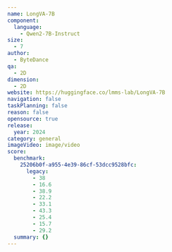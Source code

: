 ```yaml
---
name: LongVA-7B
component:
  language:
    - Qwen2-7B-Instruct
size:
  - 7
author:
  - ByteDance
qa:
  - 2D
dimension:
  - 2D
website: https://huggingface.co/lmms-lab/LongVA-7B
navigation: false
taskPlanning: false
reason: false
opensource: true
release:
  year: 2024
category: general
imageVideo: image/video
score:
  benchmark:
    25206b0f-a955-4e39-86cf-53dcc9528bfc:
      legacy:
        - 38
        - 16.6
        - 38.9
        - 22.2
        - 33.1
        - 43.3
        - 25.4
        - 15.7
        - 29.2
  summary: {}
---
```

